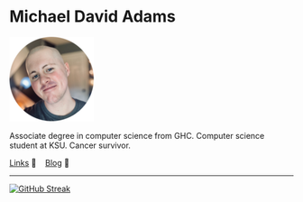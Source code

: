 # Michael David Adams
![Michael](/assets/michael.png)

Associate degree in computer science from GHC. Computer science student at KSU. Cancer survivor.

[Links](</links.html>) 🔗    [Blog](</blog.html>) 📝

 ---
 
[![GitHub Streak](https://githubstreakstats.herokuapp.com/?user=michdavidadams&theme=prussian)](https://git.io/streak-stats)

